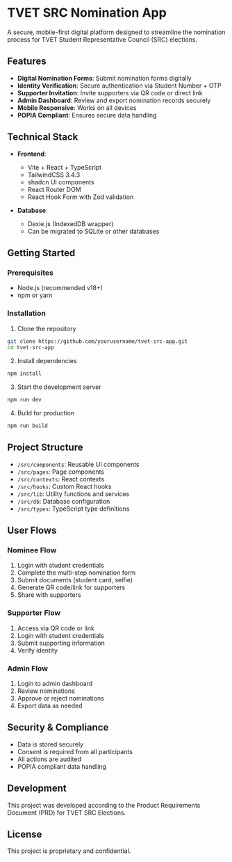 # TVET SRC Nomination App

A secure, mobile-first digital platform designed to streamline the nomination process for TVET Student Representative Council (SRC) elections.

## Features

- **Digital Nomination Forms**: Submit nomination forms digitally
- **Identity Verification**: Secure authentication via Student Number + OTP
- **Supporter Invitation**: Invite supporters via QR code or direct link
- **Admin Dashboard**: Review and export nomination records securely
- **Mobile Responsive**: Works on all devices
- **POPIA Compliant**: Ensures secure data handling

## Technical Stack

- **Frontend**:
  - Vite + React + TypeScript
  - TailwindCSS 3.4.3
  - shadcn UI components
  - React Router DOM
  - React Hook Form with Zod validation

- **Database**:
  - Dexie.js (IndexedDB wrapper)
  - Can be migrated to SQLite or other databases

## Getting Started

### Prerequisites

- Node.js (recommended v18+)
- npm or yarn

### Installation

1. Clone the repository
```bash
git clone https://github.com/yourusername/tvet-src-app.git
cd tvet-src-app
```

2. Install dependencies
```bash
npm install
```

3. Start the development server
```bash
npm run dev
```

4. Build for production
```bash
npm run build
```

## Project Structure

- `/src/components`: Reusable UI components
- `/src/pages`: Page components
- `/src/contexts`: React contexts
- `/src/hooks`: Custom React hooks
- `/src/lib`: Utility functions and services
- `/src/db`: Database configuration
- `/src/types`: TypeScript type definitions

## User Flows

### Nominee Flow
1. Login with student credentials
2. Complete the multi-step nomination form
3. Submit documents (student card, selfie)
4. Generate QR code/link for supporters
5. Share with supporters

### Supporter Flow
1. Access via QR code or link
2. Login with student credentials
3. Submit supporting information
4. Verify identity

### Admin Flow
1. Login to admin dashboard
2. Review nominations
3. Approve or reject nominations
4. Export data as needed

## Security & Compliance

- Data is stored securely
- Consent is required from all participants
- All actions are audited
- POPIA compliant data handling

## Development

This project was developed according to the Product Requirements Document (PRD) for TVET SRC Elections.

## License

This project is proprietary and confidential.
